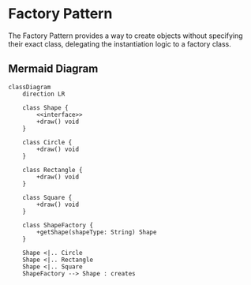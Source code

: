 # Factory Pattern

The Factory Pattern provides a way to create objects without specifying their exact class, delegating the instantiation logic to a factory class.

## Mermaid Diagram

```mermaid
classDiagram
    direction LR

    class Shape {
        <<interface>>
        +draw() void
    }

    class Circle {
        +draw() void
    }

    class Rectangle {
        +draw() void
    }

    class Square {
        +draw() void
    }

    class ShapeFactory {
        +getShape(shapeType: String) Shape
    }

    Shape <|.. Circle
    Shape <|.. Rectangle
    Shape <|.. Square
    ShapeFactory --> Shape : creates
